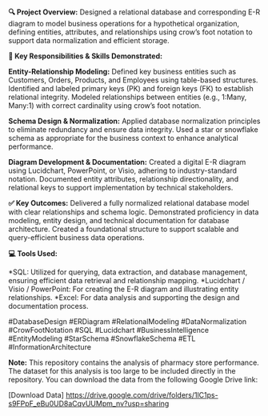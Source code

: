 **🔍 Project Overview:**
Designed a relational database and corresponding E-R diagram to model business operations for a hypothetical organization, defining entities, attributes, and relationships using crow’s foot notation to support data normalization and efficient storage.

**🧠 Key Responsibilities & Skills Demonstrated:**

**Entity-Relationship Modeling:**
Defined key business entities such as Customers, Orders, Products, and Employees using table-based structures.
Identified and labeled primary keys (PK) and foreign keys (FK) to establish relational integrity.
Modeled relationships between entities (e.g., 1:Many, Many:1) with correct cardinality using crow’s foot notation.

**Schema Design & Normalization:**
Applied database normalization principles to eliminate redundancy and ensure data integrity.
Used a star or snowflake schema as appropriate for the business context to enhance analytical performance.

**Diagram Development & Documentation:**
Created a digital E-R diagram using Lucidchart, PowerPoint, or Visio, adhering to industry-standard notation.
Documented entity attributes, relationship directionality, and relational keys to support implementation by technical stakeholders.

**✅ Key Outcomes:**
Delivered a fully normalized relational database model with clear relationships and schema logic.
Demonstrated proficiency in data modeling, entity design, and technical documentation for database architecture.
Created a foundational structure to support scalable and query-efficient business data operations.

**💻 Tools Used:**

*SQL: Utilized for querying, data extraction, and database management, ensuring efficient data retrieval and relationship mapping.
*Lucidchart / Visio / PowerPoint: For creating the E-R diagram and illustrating entity relationships.
*Excel: For data analysis and supporting the design and documentation process.

#DatabaseDesign #ERDiagram #RelationalModeling #DataNormalization #CrowFootNotation #SQL #Lucidchart #BusinessIntelligence #EntityModeling #StarSchema #SnowflakeSchema #ETL #InformationArchitecture

**Note:**
This repository contains the analysis of pharmacy store performance. The dataset for this analysis is too large to be included directly in the repository. You can download the data from the following Google Drive link:

[Download Data] https://drive.google.com/drive/folders/1lC1ps-s9FPpF_eBu0UD8aCqvUUMpm_nv?usp=sharing
 
